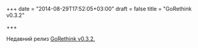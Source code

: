 +++
date = "2014-08-29T17:52:05+03:00"
draft = false
title = "GoRethink v0.3.2"

+++

<p>Недавний релиз <a href="https://github.com/dancannon/gorethink/blob/master/CHANGELOG.md">GoRethink v0.3.2.</a></p>

